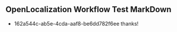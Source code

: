 ## OpenLocalization Workflow Test MarkDown
* 162a544c-ab5e-4cda-aaf8-be6dd782f6ee thanks!

<!--HONumber=Aug16_HO3-->



